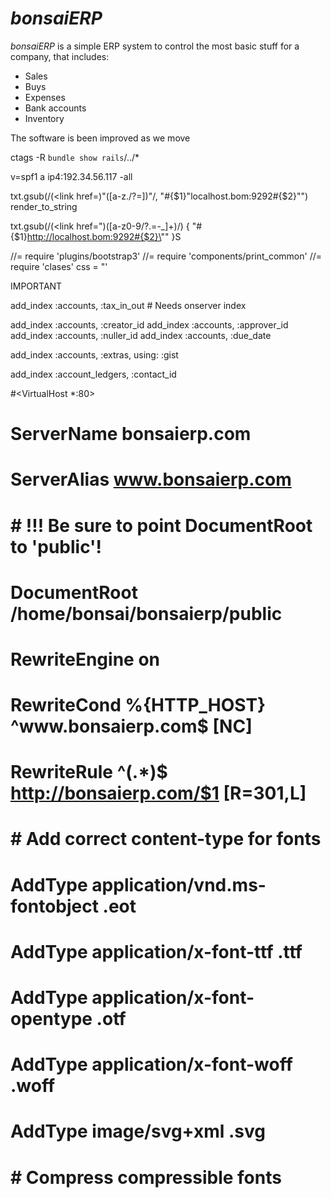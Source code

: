 # *bonsaiERP*
*bonsaiERP* is a simple ERP system to control the most basic stuff for a company, that includes:

- Sales
- Buys
- Expenses
- Bank accounts
- Inventory

 The software is been improved as we move

ctags -R `bundle show rails`/../*

v=spf1 a ip4:192.34.56.117 -all

txt.gsub(/(<link href=)"([a-z\.\/\?=])"/, "#{$1}\"localhost.bom:9292#{$2}\"")
render_to_string

txt.gsub(/(<link href=")([a-z0-9\/\?\.=\-_]+)/) { "#{$1}http://localhost.bom:9292#{$2}\"" }S

//= require 'plugins/bootstrap3'
//= require 'components/print_common'
//= require 'clases'
css = "<style>\n"
%w(plugins/bootstrap3 components/print_common clases).each do |v|
  css << Rails.application.assets.find_asset(v).body
end
css << '</style>'

IMPORTANT

add_index :accounts, :tax_in_out # Needs onserver index


add_index :accounts, :creator_id
add_index :accounts, :approver_id
add_index :accounts, :nuller_id
add_index :accounts, :due_date

add_index :accounts, :extras, using: :gist

add_index :account_ledgers, :contact_id


#<VirtualHost *:80>
#   ServerName bonsaierp.com
#   ServerAlias www.bonsaierp.com
#   # !!! Be sure to point DocumentRoot to 'public'!
#   DocumentRoot /home/bonsai/bonsaierp/public
#
#    RewriteEngine on
#    RewriteCond %{HTTP_HOST} ^www\.bonsaierp\.com$ [NC]
#    RewriteRule ^(.*)$ http://bonsaierp.com/$1 [R=301,L]
#
#
#    <IfModule mod_expires.c>
#      # Add correct content-type for fonts
#      AddType application/vnd.ms-fontobject .eot
#      AddType application/x-font-ttf .ttf
#      AddType application/x-font-opentype .otf
#      AddType application/x-font-woff .woff
#      AddType image/svg+xml .svg
#
#      # Compress compressible fonts
